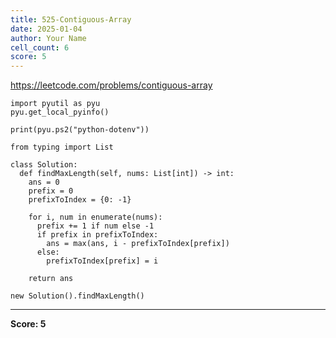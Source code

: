 ```yaml
---
title: 525-Contiguous-Array
date: 2025-01-04
author: Your Name
cell_count: 6
score: 5
---
```


https://leetcode.com/problems/contiguous-array


```
import pyutil as pyu
pyu.get_local_pyinfo()
```


```
print(pyu.ps2("python-dotenv"))
```


```
from typing import List
```


```
class Solution:
  def findMaxLength(self, nums: List[int]) -> int:
    ans = 0
    prefix = 0
    prefixToIndex = {0: -1}

    for i, num in enumerate(nums):
      prefix += 1 if num else -1
      if prefix in prefixToIndex:
        ans = max(ans, i - prefixToIndex[prefix])
      else:
        prefixToIndex[prefix] = i

    return ans
```


```
new Solution().findMaxLength()
```


---
**Score: 5**